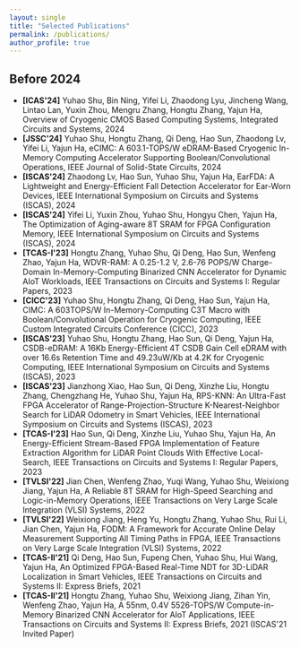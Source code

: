 ```yaml
---
layout: single
title: "Selected Publications"
permalink: /publications/
author_profile: true
---
```

<link rel="stylesheet" href="https://cdnjs.cloudflare.com/ajax/libs/font-awesome/4.7.0/css/font-awesome.min.css">



## Before 2024

* **[ICAS'24]** Yuhao Shu, Bin Ning, Yifei Li, Zhaodong Lyu, Jincheng Wang, Lintao Lan, Yuxin Zhou, Mengru Zhang, Hongtu Zhang, Yajun Ha, Overview of Cryogenic CMOS Based Computing Systems, Integrated Circuits and Systems, 2024 <a href="https://ieeexplore.ieee.org/document/10767292" target="_blank"><i class="fa fa-file-pdf-o"></i></a>
* **[JSSC'24]** Yuhao Shu, Hongtu Zhang, Qi Deng, Hao Sun, Zhaodong Lv, Yifei Li, Yajun Ha, eCIMC: A 603.1-TOPS/W eDRAM-Based Cryogenic In-Memory Computing Accelerator Supporting Boolean/Convolutional Operations, IEEE Journal of Solid-State Circuits, 2024 <a href="https://ieeexplore.ieee.org/document/10530243" target="_blank"><i class="fa fa-file-pdf-o"></i></a>
* **[ISCAS'24]** Zhaodong Lv, Hao Sun, Yuhao Shu, Yajun Ha, EarFDA: A Lightweight and Energy-Efficient Fall Detection Accelerator for Ear-Worn Devices, IEEE International Symposium on Circuits and Systems (ISCAS), 2024 <a href="https://ieeexplore.ieee.org/document/10557918" target="_blank"><i class="fa fa-file-pdf-o"></i></a>
* **[ISCAS'24]** Yifei Li, Yuxin Zhou, Yuhao Shu, Hongyu Chen, Yajun Ha, The Optimization of Aging-aware 8T SRAM for FPGA Configuration Memory, IEEE International Symposium on Circuits and Systems (ISCAS), 2024 <a href="https://ieeexplore.ieee.org/document/10558350" target="_blank"><i class="fa fa-file-pdf-o"></i></a>
* **[TCAS-I'23]** Hongtu Zhang, Yuhao Shu, Qi Deng, Hao Sun, Wenfeng Zhao, Yajun Ha, WDVR-RAM: A 0.25-1.2 V, 2.6-76 POPS/W Charge-Domain In-Memory-Computing Binarized CNN Accelerator for Dynamic AIoT Workloads, IEEE Transactions on Circuits and Systems I: Regular Papers, 2023 <a href="https://ieeexplore.ieee.org/document/10195255" target="_blank"><i class="fa fa-file-pdf-o"></i></a>
* **[CICC'23]** Yuhao Shu, Hongtu Zhang, Qi Deng, Hao Sun, Yajun Ha, CIMC: A 603TOPS/W In-Memory-Computing C3T Macro with Boolean/Convolutional Operation for Cryogenic Computing, IEEE Custom Integrated Circuits Conference (CICC), 2023 <a href="https://ieeexplore.ieee.org/document/10121295" target="_blank"><i class="fa fa-file-pdf-o"></i></a>
* **[ISCAS'23]** Yuhao Shu, Hongtu Zhang, Hao Sun, Qi Deng, Yajun Ha, CSDB-eDRAM: A 16Kb Energy-Efficient 4T CSDB Gain Cell eDRAM with over 16.6s Retention Time and 49.23uW/Kb at 4.2K for Cryogenic Computing, IEEE International Symposium on Circuits and Systems (ISCAS), 2023 <a href="https://ieeexplore.ieee.org/document/10181628" target="_blank"><i class="fa fa-file-pdf-o"></i></a>
* **[ISCAS'23]** Jianzhong Xiao, Hao Sun, Qi Deng, Xinzhe Liu, Hongtu Zhang, Chengzhang He, Yuhao Shu, Yajun Ha, RPS-KNN: An Ultra-Fast FPGA Accelerator of Range-Projection-Structure K-Nearest-Neighbor Search for LiDAR Odometry in Smart Vehicles, IEEE International Symposium on Circuits and Systems (ISCAS), 2023 <a href="https://ieeexplore.ieee.org/document/10182151" target="_blank"><i class="fa fa-file-pdf-o"></i></a>
* **[TCAS-I'23]** Hao Sun, Qi Deng, Xinzhe Liu, Yuhao Shu, Yajun Ha, An Energy-Efficient Stream-Based FPGA Implementation of Feature Extraction Algorithm for LiDAR Point Clouds With Effective Local-Search, IEEE Transactions on Circuits and Systems I: Regular Papers, 2023 <a href="https://ieeexplore.ieee.org/document/9930854" target="_blank"><i class="fa fa-file-pdf-o"></i></a>
* **[TVLSI'22]** Jian Chen, Wenfeng Zhao, Yuqi Wang, Yuhao Shu, Weixiong Jiang, Yajun Ha, A Reliable 8T SRAM for High-Speed Searching and Logic-in-Memory Operations, IEEE Transactions on Very Large Scale Integration (VLSI) Systems, 2022 <a href="https://ieeexplore.ieee.org/document/9760704" target="_blank"><i class="fa fa-file-pdf-o"></i></a>
* **[TVLSI'22]** Weixiong Jiang, Heng Yu, Hongtu Zhang, Yuhao Shu, Rui Li, Jian Chen, Yajun Ha, FODM: A Framework for Accurate Online Delay Measurement Supporting All Timing Paths in FPGA, IEEE Transactions on Very Large Scale Integration (VLSI) Systems, 2022 <a href="https://ieeexplore.ieee.org/document/9698833" target="_blank"><i class="fa fa-file-pdf-o"></i></a>
* **[TCAS-II'21]** Qi Deng, Hao Sun, Fupeng Chen, Yuhao Shu, Hui Wang, Yajun Ha, An Optimized FPGA-Based Real-Time NDT for 3D-LiDAR Localization in Smart Vehicles, IEEE Transactions on Circuits and Systems II: Express Briefs, 2021 <a href="https://ieeexplore.ieee.org/document/9477427" target="_blank"><i class="fa fa-file-pdf-o"></i></a>
* **[TCAS-II'21]** Hongtu Zhang, Yuhao Shu, Weixiong Jiang, Zihan Yin, Wenfeng Zhao, Yajun Ha, A 55nm, 0.4V 5526-TOPS/W Compute-in-Memory Binarized CNN Accelerator for AIoT Applications, IEEE Transactions on Circuits and Systems II: Express Briefs, 2021 (ISCAS'21 Invited Paper) <a href="https://ieeexplore.ieee.org/document/9380398" target="_blank"><i class="fa fa-file-pdf-o"></i></a>